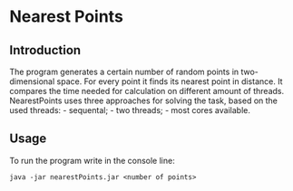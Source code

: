 Nearest Points
=======

Introduction
-------
The program generates a certain number of random points in two-dimensional space. For every point it finds its nearest point in distance.
It compares the time needed for calculation on different amount of threads. NearestPoints uses three approaches for solving the task, based on the used threads:
	- sequental;
	- two threads; 
	- most cores available.

Usage
-------
To run the program write in the console line:

    java -jar nearestPoints.jar <number of points>
  

